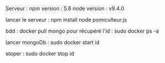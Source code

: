 Serveur :
npm version : 5.6
node version : v9.4.0

lancer le serveur :
npm install
node pomiculteur.js

bdd :
docker pull mongo
pour récupéré l'id :
sudo docker ps -a

lancer mongoDb :
sudo docker start id

stoper : 
sudo docker stop id
